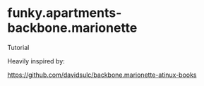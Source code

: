 # funky.apartments-backbone.marionette
Tutorial

Heavily inspired by: 

https://github.com/davidsulc/backbone.marionette-atinux-books
